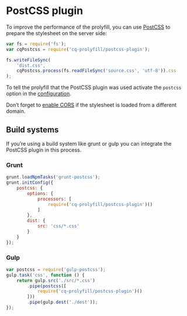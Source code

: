 # PostCSS plugin

To improve the performance of the prolyfill, you can use [PostCSS](https://github.com/postcss/postcss) to prepare the stylesheet on the server side:

```js
var fs = require('fs');
var cqPostcss = require('cq-prolyfill/postcss-plugin');

fs.writeFileSync(
	'dist.css',
	cqPostcss.process(fs.readFileSync('source.css', 'utf-8')).css
);
```

To tell the prolyfill that the PostCSS plugin was used activate the `postcss` option in the [configuration](config.md).

Don’t forget to [enable CORS](cors.md) if the stylesheet is loaded from a different domain.

## Build systems

If you’re using a build system like grunt or gulp you can integrate the PostCSS plugin in this process.

### Grunt

```js
grunt.loadNpmTasks('grunt-postcss');
grunt.initConfig({
	postcss: {
		options: {
			processors: [
				require('cq-prolyfill/postcss-plugin')()
			]
		},
		dist: {
			src: 'css/*.css'
		}
	}
});
```

### Gulp

```js
var postcss = require('gulp-postcss');
gulp.task('css', function () {
	return gulp.src('./src/*.css')
		.pipe(postcss([
			require('cq-prolyfill/postcss-plugin')()
		]))
		.pipe(gulp.dest('./dest'));
});
```
